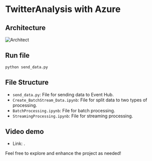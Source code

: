 # TwitterAnalysis with Azure

## Architecture 

![Architect](https://github.com/thanhphat2609/SalesManagement/assets/84914537/9bea12db-cc8e-4470-a23f-657c0a6c93a5)

## Run file

```
python send_data.py
```

## File Structure

- `send_data.py`: File for sending data to Event Hub.
- `Create_BatchStream_Data.ipynb`: File for split data to two types of processing.
- `BatchProcessing.ipynb`: File for batch processing.
- `StreamingProcessing.ipynb`: File for streaming processing.

## Video demo
- Link: .

Feel free to explore and enhance the project as needed!
